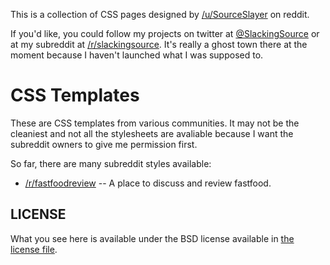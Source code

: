This is a collection of CSS pages designed by [/u/SourceSlayer](http://www.reddit.com/u/sourceslayer) on reddit.

If you'd like, you could follow my projects on twitter at [@SlackingSource](https://twitter.com/SlackingSource) or at my subreddit at [/r/slackingsource](http://www.reddit.com/r/slackingsource). It's really a ghost town there at the moment because I haven't launched what I was supposed to.


CSS Templates
=============
These are CSS templates from various communities. It may not be the cleaniest and not all the stylesheets are avaliable because I want the subreddit owners to give me permission first.


So far, there are many subreddit styles available:

- [/r/fastfoodreview](http://www.reddit.com/r/fastfoodreview) -- A place to discuss and review fastfood.


LICENSE
-------
What you see here is available under the BSD license available in [the license file](/LICENSE).
